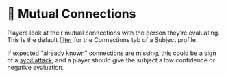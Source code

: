 # 🔗 Mutual Connections

Players look at their mutual connections with the person they're evaluating. This is the default [filter](../advanced-features/filters.md) for the Connections tab of a Subject profile.

If expected “already known” connections are missing, this could be a sign of a [sybil attack](https://en.wikipedia.org/wiki/Sybil\_attack), and a player should give the subject a low confidence or negative evaluation.
